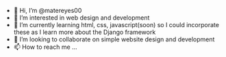 - 👋 Hi, I’m @matereyes00
- 👀 I’m interested in web design and development
- 🌱 I’m currently learning html, css, javascript(soon) so I could incorporate these as I learn more about the Django framework
- 💞️ I’m looking to collaborate on simple website design and development
- 📫 How to reach me ...

<!---
matereyes00/matereyes00 is a ✨ special ✨ repository because its `README.md` (this file) appears on your GitHub profile.
You can click the Preview link to take a look at your changes.
--->
